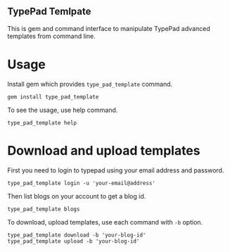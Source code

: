 TypePad Temlpate
----------------

This is gem and command interface to manipulate TypePad advanced templates from command line.

Usage
=====

Install gem which provides ``type_pad_template`` command.

    gem install type_pad_template

To see the usage, use help command.

    type_pad_template help

Download and upload templates
=============================

First you need to login to typepad using your email address and password.

    type_pad_template login -u 'your-email@address'

Then list blogs on your account to get a blog id.

    type_pad_template blogs

To download, upload templates, use each command with ``-b`` option.

    type_pad_template download -b 'your-blog-id'
    type_pad_template upload -b 'your-blog-id'
